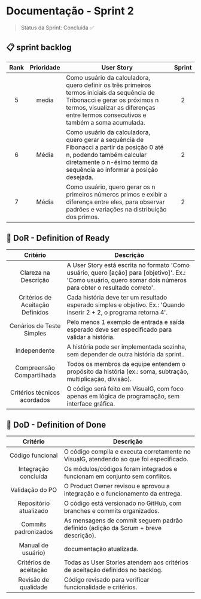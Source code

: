 # Documentação - Sprint 2

> Status da Sprint: Concluída ✅ 
> 
 
## 📋 sprint backlog  <a id="us"></a>

| Rank | Prioridade | User Story                                                                                                                                                                                                                 | Sprint |
| :--: | :--------: | -------------------------------------------------------------------------------------------------------------------------------------------------------------------------------------------------------------------------- | :----: |
|  5   |   media    | Como usuário da calculadora, quero definir os três primeiros termos iniciais da sequência de Tribonacci e gerar os próximos n termos, visualizar as diferenças entre termos consecutivos e também a soma acumulada.        |   2  | 
|  6   |   Média    | Como usuário da calculadora, quero gerar a sequência de Fibonacci a partir da posição 0 até n, podendo também calcular diretamente o n-ésimo termo da sequência ao informar a posição desejada.                       |   2  |
|  7   |   Média    | Como usuário, quero gerar os n primeiros números primos e exibir a diferença entre eles, para observar padrões e variações na distribuição dos primos.                                                                    |   2  |                                  |   1   |

## 🏅 DoR - Definition of Ready <a id="dor"></a>

|             Critério             | Descrição                                                                                         |
| :------------------------------: | ------------------------------------------------------------------------------------------------- |
|       Clareza na Descrição       | A User Story está escrita no formato 'Como usuário, quero [ação] para [objetivo]'. Ex.: 'Como usuário, quero somar dois números para obter o resultado correto'.          |
| Critérios de Aceitação Definidos | Cada história deve ter um resultado esperado simples e objetivo. Ex.: 'Quando inserir 2 + 2, o programa retorna 4'. |
| Cenários de Teste Simples  | Pelo menos 1 exemplo de entrada e saída esperado deve ser especificado para validar a história.                   |
|           Independente           | A história pode ser implementada sozinha, sem depender de outra história da sprint..                    |
|    Compreensão Compartilhada     | Todos os membros da equipe entendem o propósito da história (ex.: soma, subtração, multiplicação, divisão).                          |
|   Critérios técnicos acordados   | O código será feito em VisualG, com foco apenas em lógica de programação, sem interface gráfica.               |

## 🏅 DoD - Definition of Done <a id="dod"></a>

|                 Critério                 | Descrição                                                                            |
| :--------------------------------------: | ------------------------------------------------------------------------------------ |
|    Código funcional    | O código compila e executa corretamente no VisualG, atendendo ao que foi especificado.                |
|        Integração concluída       | Os módulos/códigos foram integrados e funcionam em conjunto sem conflitos.    |
|            Validação do PO            | O Product Owner revisou e aprovou a integração e o funcionamento da entrega.                            |
|     Repositório atualizado    | O código está versionado no GitHub, com branches e commits organizados.      |
|  Commits padronizados   | As mensagens de commit seguem padrão definido (adição da Scrum + breve descrição).                            |
| Manual de usuário) | documentação atualizada. |
|             Critérios de aceitação            | Todas as User Stories atendem aos critérios de aceitação definidos no backlog.                |
|           Revisão de qualidade           | Código revisado para verificar funcionalidade e critérios.                |

